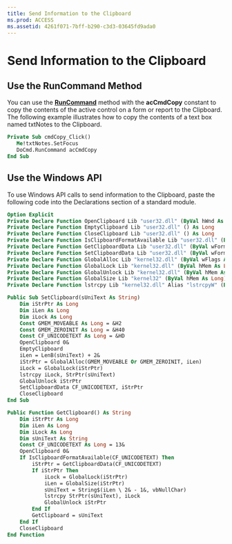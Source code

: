```yaml
---
title: Send Information to the Clipboard
ms.prod: ACCESS
ms.assetid: 4261f071-7bff-b290-c3d3-03645fd9ada0
---
```



# Send Information to the Clipboard

## Use the RunCommand Method

You can use the  **[RunCommand](docmd-runcommand-method-access.md)** method with the **acCmdCopy** constant to copy the contents of the active control on a form or report to the Clipboard. The following example illustrates how to copy the contents of a text box named txtNotes to the Clipboard.


```vb
Private Sub cmdCopy_Click() 
   Me!txtNotes.SetFocus 
   DoCmd.RunCommand acCmdCopy 
End Sub
```


## Use the Windows API

To use Windows API calls to send information to the Clipboard, paste the following code into the Declarations section of a standard module.


```vb
Option Explicit
Private Declare Function OpenClipboard Lib "user32.dll" (ByVal hWnd As Long) As Long
Private Declare Function EmptyClipboard Lib "user32.dll" () As Long
Private Declare Function CloseClipboard Lib "user32.dll" () As Long
Private Declare Function IsClipboardFormatAvailable Lib "user32.dll" (ByVal wFormat As Long) As Long
Private Declare Function GetClipboardData Lib "user32.dll" (ByVal wFormat As Long) As Long
Private Declare Function SetClipboardData Lib "user32.dll" (ByVal wFormat As Long, ByVal hMem As Long) As Long
Private Declare Function GlobalAlloc Lib "kernel32.dll" (ByVal wFlags As Long, ByVal dwBytes As Long) As Long
Private Declare Function GlobalLock Lib "kernel32.dll" (ByVal hMem As Long) As Long
Private Declare Function GlobalUnlock Lib "kernel32.dll" (ByVal hMem As Long) As Long
Private Declare Function GlobalSize Lib "kernel32" (ByVal hMem As Long) As Long
Private Declare Function lstrcpy Lib "kernel32.dll" Alias "lstrcpyW" (ByVal lpString1 As Long, ByVal lpString2 As Long) As Long

Public Sub SetClipboard(sUniText As String)
    Dim iStrPtr As Long
    Dim iLen As Long
    Dim iLock As Long
    Const GMEM_MOVEABLE As Long = &H2
    Const GMEM_ZEROINIT As Long = &H40
    Const CF_UNICODETEXT As Long = &HD
    OpenClipboard 0&
    EmptyClipboard
    iLen = LenB(sUniText) + 2&
    iStrPtr = GlobalAlloc(GMEM_MOVEABLE Or GMEM_ZEROINIT, iLen)
    iLock = GlobalLock(iStrPtr)
    lstrcpy iLock, StrPtr(sUniText)
    GlobalUnlock iStrPtr
    SetClipboardData CF_UNICODETEXT, iStrPtr
    CloseClipboard
End Sub

Public Function GetClipboard() As String
    Dim iStrPtr As Long
    Dim iLen As Long
    Dim iLock As Long
    Dim sUniText As String
    Const CF_UNICODETEXT As Long = 13&
    OpenClipboard 0&
    If IsClipboardFormatAvailable(CF_UNICODETEXT) Then
        iStrPtr = GetClipboardData(CF_UNICODETEXT)
        If iStrPtr Then
            iLock = GlobalLock(iStrPtr)
            iLen = GlobalSize(iStrPtr)
            sUniText = String$(iLen \ 2& - 1&, vbNullChar)
            lstrcpy StrPtr(sUniText), iLock
            GlobalUnlock iStrPtr
        End If
        GetClipboard = sUniText
    End If
    CloseClipboard
End Function
```


